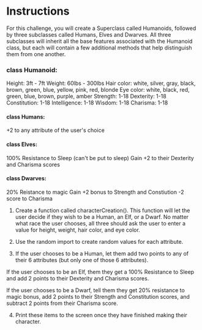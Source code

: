 # Instructions

For this challenge, you will create a Superclass called Humanoids, followed by three subclasses called Humans, Elves and Dwarves.  All three subclasses will inherit all the base features associated with the Humanoid class, but each will contain a few additional methods that help distinguish them from one another. 

### class Humanoid:
Height: 3ft - 7ft
Weight: 60lbs - 300lbs
Hair color: white, silver, gray, black, brown, green, blue, yellow, pink, red, blonde
Eye color: white, black, red, green, blue, brown, purple, amber
Strength: 1-18
Dexterity: 1-18
Constitution: 1-18
Intelligence: 1-18
Wisdom: 1-18
Charisma: 1-18

#### class Humans:
+2 to any attribute of the user's choice

#### class Elves:
100% Resistance to Sleep (can't be put to sleep)
Gain +2 to their Dexterity and Charisma scores

#### class Dwarves:
20% Reistance to magic
Gain +2 bonus to Strength and Constiution
-2 score to Charisma


1. Create a function called characterCreation(). This function will let the user decide if they wish to be a Human, an Elf, or a Dwarf.  No matter what race the user chooses, all three should ask the user to enter a value for height, weight, hair color, and eye color. 

2. Use the random import to create random values for each attribute.

3. If the user chooses to be a Human, let them add two points to any of their 6 attributes (but only one of those 6 attributes). 

If the user chooses to be an Elf, them they get a 100% Resistance to Sleep and add 2 points to their Dexterity and Charisma scores.

If the user chooses to be a Dwarf, tell them they get 20% resistance to magic bonus, add 2 points to their Strength and Constitution scores, and subtract 2 points from their Charisma score.

4. Print these items to the screen once they have finished making their character.